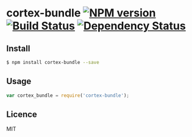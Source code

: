 # cortex-bundle [![NPM version](https://badge.fury.io/js/cortex-bundle.svg)](http://badge.fury.io/js/cortex-bundle) [![Build Status](https://travis-ci.org/cortexjs/cortex-bundle.svg?branch=master)](https://travis-ci.org/cortexjs/cortex-bundle) [![Dependency Status](https://gemnasium.com/cortexjs/cortex-bundle.svg)](https://gemnasium.com/cortexjs/cortex-bundle)

<!-- description -->

## Install

```bash
$ npm install cortex-bundle --save
```

## Usage

```js
var cortex_bundle = require('cortex-bundle');
```

## Licence

MIT
<!-- do not want to make nodeinit to complicated, you can edit this whenever you want. -->